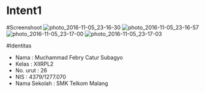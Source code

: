 # Intent1

#Screenshoot
![photo_2016-11-05_23-16-30](https://cloud.githubusercontent.com/assets/22725686/20031690/0e702ffe-a3ae-11e6-93d8-6b745c3e0432.jpg)
![photo_2016-11-05_23-16-57](https://cloud.githubusercontent.com/assets/22725686/20031694/0ef71d98-a3ae-11e6-9670-291abb127872.jpg)
![photo_2016-11-05_23-17-00](https://cloud.githubusercontent.com/assets/22725686/20031691/0e864352-a3ae-11e6-930b-b9c00d8a98a7.jpg)
![photo_2016-11-05_23-17-03](https://cloud.githubusercontent.com/assets/22725686/20031693/0e8ef736-a3ae-11e6-9781-21e9c7efdae0.jpg)

#Identitas
- Nama          : Muchammad Febry Catur Subagyo
- Kelas         : XIIRPL2
- No. urut      : 26
- NIS           : 4379/1277.070
- Nama Sekolah  : SMK Telkom Malang
